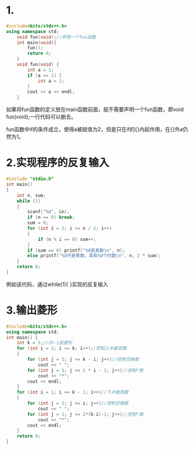 # 1.

```C++
#include<bits/stdc++.h>
using namespace std;
	void fun(void);//声明一个fun函数
	int main(void){
		fun();
		return 0;
	}
	void fun(void) {
		int a = 1;
		if (a == 1) {
			int a = 2;
		}
		cout << a << endl;
	}
```

如果将fun函数的定义放在main函数前面，就不需要声明一个fun函数，即void fun(void);一行代码可以删去。

fun函数中if的条件成立，使得a被赋值为2，但是只在if的{}内起作用，在{}外a仍然为1。

# 2.实现程序的反复输入

```C++
#include "stdio.h"
int main()
{
	int n, sum;
	while (1)
	{
		scanf("%d", &n);
		if (n == 0) break;
		sum = 0;
		for (int i = 2; i <= n / 2; i++)
		{
			if (n % i == 0) sum++;
		}
		if (sum == 0) printf("%d是素数\n", n);
		else printf("%d不是素数，其有%d个约数\n", n, 2 * sum);
	}
	return 0;
}
```

例如该代码，通过while(1){ }实现的反复输入

# 3.输出菱形

```C++
#include<bits/stdc++.h>
using namespace std;
int main() {
	int k = 5;//2k-1层菱形
	for (int i = 1; i <= k; i++)//控制上半截层数
	{
		for (int j = 1; j <= k - i; j++)//控制空格数
			cout << " ";
		for (int j = 1; j <= 2 * i - 1; j++)//控制*数
			cout << "*";
		cout << endl;
	}
	for (int i = 1; i <= k - 1; i++)//下半截层数
	{
		for (int j = 1; j <= i; j++)//控制空格数
			cout << " ";
		for (int j = 1; j <= 2*(k-i)-1; j++)//控制*数
			cout << "*";
		cout << endl;
	}
	return 0;
}
```





